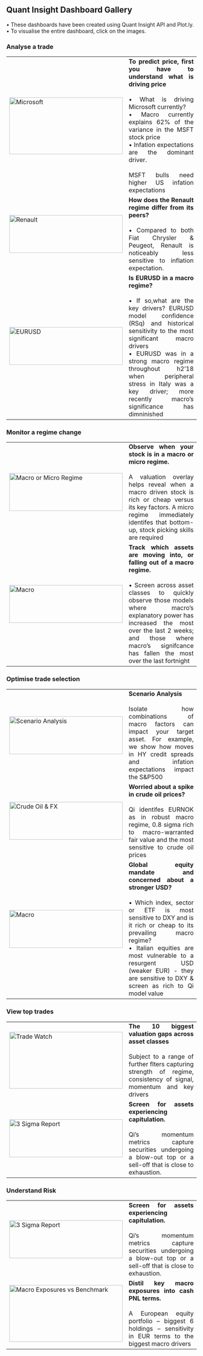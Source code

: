 ## Quant Insight Dashboard Gallery

<p align="justify"> • These dashboards have been created using Quant Insight API and Plot.ly. </br> • To visualise the entire dashboard, click on the images.</p>

### Analyse a trade

<div>
  <table>
    <tr>
    </tr>
    <tr>
      <td width = "200">
        <a href="https://plot.ly/dashboard/quant-insight:757/view?share_key=BOSySS4HIHC3TJsZp3Q0IV">
          <img src="https://github.com/Quant-Insight/API_Starter_Kit/blob/master/Graphic_Examples/img/Microsoft_vs_S5INFT_new.PNG" width="300" height="150" title="Microsoft" alt="Microsoft">
        </a>
      </td>
      <td align="justify" width = "660"><b>To predict price, first you have to understand what is driving price </b> </br></br>
         • What is driving Microsoft currently? </br>
         • Macro currently explains 62% of the variance in the MSFT stock price </br>
         • Infation expectations are the dominant driver. </br></br>
         MSFT bulls need higher US infation expectations </br>
       </td>
    </tr>
    <tr>
      <td width = "200">
        <a href="https://plot.ly/dashboard/quant-insight:80/view?share_key=3IdhEGUrYpytacUyf6BuAi#/">
          <img src="https://github.com/Quant-Insight/API_Starter_Kit/blob/master/Graphic_Examples/img/Renault_Horizonal_Bars2.PNG" width="300" height="100" title="Renault" alt="Renault">
        </a>
      </td>
      <td align="justify" width = "660"><b>How does the Renault regime differ from its peers? </b> </br></br>
          • Compared to both Fiat Chrysler & Peugeot, Renault is noticeably less sensitive to inflation expectation.</br>
       </td>
    </tr>
    <tr>
      <td width = "200">
        <a href="https://plot.ly/dashboard/quant-insight:437/view?share_key=XPRSvPLeY3qLlBmNLo5BPO#/">
          <img src="https://github.com/Quant-Insight/API_Starter_Kit/blob/master/Graphic_Examples/img/EURUSD_LT_RSq.PNG" width="300" height="100" title="EURUSD" alt="EURUSD">
        </a>
      </td>
      <td align="justify" width = "660"><b>Is EURUSD in a macro regime? </b> </br></br>
          • If so,what are the key drivers? EURUSD model confidence (RSq) and historical sensitivity to the most significant macro drivers </br>
          • EURUSD was in a strong macro regime throughout h2’18 when peripheral stress in Italy was a key driver; more recently macro’s significance has dimninished </br>
       </td>
    </tr>
      
  </table>
  </div>
  
  ### Monitor a regime change
  
  <div>
  <table>
    <tr>
    </tr>
    <tr>
      <td width = "200">
        <a href="https://plot.ly/dashboard/quant-insight:276/view?share_key=Vbn0xjkUf43ROPnugIkfkZ#/">
          <img src="https://github.com/Quant-Insight/API_Starter_Kit/blob/master/Graphic_Examples/img/Macro_micro_regime2.PNG" width="300" height="100" title="Macro or Micro Regime" alt="Macro or Micro Regime">
        </a>
      </td>
      <td align="justify" width = "660"><b>Observe when your stock is in a macro or micro regime.</b> </br></br>
          A valuation overlay helps reveal when a macro driven stock is rich or cheap versus its key factors. A micro regime immediately identifes that bottom-up, stock picking skills are required</br>
       </td>
    </tr>
    <tr>
      <td width = "200">
        <a href="https://plot.ly/dashboard/quant-insight:1586/view?share_key=TaiTjLhCkJPLDJkOWO4GmC">
          <img src="https://github.com/Quant-Insight/API_Starter_Kit/blob/master/Graphic_Examples/img/macro_matters.PNG" width="300" height="100" title="Macro" alt="Macro">
        </a>
      </td>
      <td align="justify" width = "660"><b>Track which assets are moving into, or falling out of a macro regime.</b> </br></br>
          • Screen across asset classes to quickly observe those models where macro’s explanatory power has increased the most over the last 2 weeks; and those where macro’s signifcance has fallen the most over the last fortnight</br>
       </td>
    </tr>
      
  </table>
  </div>
  
  
  ### Optimise trade selection
  
  <div>
  <table>
    <tr>
    </tr>
    <tr>
      <td width = "200">
        <a href="https://github.com/Quant-Insight/API_Starter_Kit/blob/master/Graphic_Examples/img/Scenario_Analysis.PNG">
          <img src="https://github.com/Quant-Insight/API_Starter_Kit/blob/master/Graphic_Examples/img/Scenario_Analysis.PNG" width="300" height="100" title="Scenario analysis" alt="Scenario Analysis">
        </a>
      </td>
      <td align="justify" width = "660"><b>Scenario Analysis</b> </br></br>
         Isolate how combinations of macro factors can impact your target asset. For example, we show how moves in HY credit spreads and infation expectations impact the S&P500</br>
       </td>
    </tr>
    <tr>
      <td width = "200">
        <a href="https://plot.ly/dashboard/quant-insight:705/view?share_key=jhrZWVFbFUguRKbbLF1a77">
          <img src="https://github.com/Quant-Insight/API_Starter_Kit/blob/master/Graphic_Examples/img/Crude_Oil_Prices2.PNG" width="300" height="100" title="Crude Oil & FX" alt="Crude Oil & FX">
        </a>
      </td>
      <td align="justify" width = "660"><b>Worried about a spike in crude oil prices?</b> </br></br>
         Qi identifes EURNOK as in robust macro regime, 0.8 sigma rich to macro-warranted fair value and the most sensitive to crude oil prices</br>
       </td>
    </tr>
    <tr>
      <td width = "200">
        <a href="https://plot.ly/~quant-insight/854.embed?share_key=0JGKYb0tw0T1AfD1TLp5Tm">
          <img src="https://github.com/Quant-Insight/API_Starter_Kit/blob/master/Graphic_Examples/img/Optimise_Trade_Selection.PNG" width="300" height="100" title="Macro" alt="Macro">
        </a>
      </td>
      <td align="justify" width = "660"><b>Global equity mandate and concerned about a stronger USD?</b> </br></br>
          • Which index, sector or ETF is most sensitive to DXY and is it rich or cheap to its prevailing macro regime? </br>
          • Italian equities are most vulnerable to a resurgent USD (weaker EUR) - they are sensitive to DXY & screen as rich to Qi model value</br>
       </td>
    </tr>
    
  </table>
  </div>
  
  ### View top trades
  
  <div>
  <table>
    <tr>
    </tr>
    <tr>
      <td width = "200">
        <a href="https://www.quant-insight.com/request-a-demo/">
          <img src="https://github.com/Quant-Insight/API_Starter_Kit/blob/master/Graphic_Examples/img/TradeWatch.PNG" width="300" height="150" title="Trade Watch" alt="Trade Watch">
        </a>
      </td>
      <td align="justify" width = "660"><b>The 10 biggest valuation gaps across asset classes</b> </br></br>
         Subject to a range of further flters capturing strength of regime, consistency of signal, momentum and key drivers</br>
       </td>
    </tr>
    <tr>
      <td width = "200">
        <a href="https://www.quant-insight.com/request-a-demo/">
          <img src="https://github.com/Quant-Insight/API_Starter_Kit/blob/master/Graphic_Examples/img/3_sigma.PNG" width="300" height="100" title="3 Sigma Report" alt="3 Sigma Report">
        </a>
      </td>
      <td align="justify" width = "660"><b>Screen for assets experiencing capitulation.</b> </br></br>
          Qi’s momentum metrics capture securities undergoing a blow-out top or a sell-off that is close to exhaustion.</br>
       </td>
    </tr>
    
  </table>
  </div>
  
  ### Understand Risk
  
  <div>
  <table>
    <tr>
    </tr>
    <tr>
      <td width = "200">
        <a href="https://plot.ly/dashboard/quant-insight:183/view?share_key=56g83Lb2VDTvfCNaQIP9zT#/">
          <img src="https://github.com/Quant-Insight/API_Starter_Kit/blob/master/Graphic_Examples/img/macro_Cash_Exposures.PNG" width="300" height="100" title="3 Sigma Report" alt="3 Sigma Report">
        </a>
      </td>
      <td align="justify" width = "660"><b>Screen for assets experiencing capitulation.</b> </br></br>
          Qi’s momentum metrics capture securities undergoing a blow-out top or a sell-off that is close to exhaustion.</br>
       </td>
    </tr>
    <tr>
      <td width = "200">
        <a href="https://plot.ly/dashboard/quant-insight:183/view?share_key=56g83Lb2VDTvfCNaQIP9zT#/">
          <img src="https://github.com/Quant-Insight/API_Starter_Kit/blob/master/Graphic_Examples/img/macro_exposures_vs_benchmark.PNG" width="300" height="150" title="Macro Exposures vs Benchmark" alt="Macro Exposures vs Benchmark">
        </a>
      </td>
      <td align="justify" width = "660"><b>Distil key macro exposures into cash PNL terms.</b> </br></br>
         A European equity portfolio – biggest 6 holdings – sensitivity in EUR terms to the biggest macro drivers</br>
       </td>
    </tr>
    
    
  </table>
  </div>
